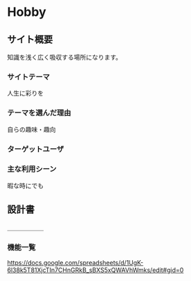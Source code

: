 #  Hobby

## サイト概要
  知識を浅く広く吸収する場所になります。

### サイトテーマ
  人生に彩りを

### テーマを選んだ理由
  自らの趣味・趣向

### ターゲットユーザ
  
### 主な利用シーン
  暇な時にでも

## 設計書
  ＿＿＿＿＿＿
### 機能一覧
<https://docs.google.com/spreadsheets/d/1UgK-6l38k5T81XjcTIn7CHnGRkB_sBXS5xQWAVhWmks/edit#gid=0>


